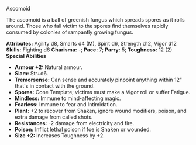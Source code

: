 Ascomoid

The ascomoid is a ball of greenish fungus which spreads spores as it
rolls around. Those who fall victim to the spores find themselves
rapidly consumed by colonies of rampantly growing fungus.

**Attributes:** Agility d8, Smarts d4 (M), Spirit d6, Strength d12,
Vigor d12
**Skills:** Fighting d6
**Charisma:** -; **Pace:** 7; **Parry:** 5; **Toughness:** 12 (2)
**Special Abilities**
- **Armour +2:** Natural armour.
- **Slam:** Str+d6.
- **Tremorsense:** Can sense and accurately pinpoint anything within
12" that's in contact with the ground.
- **Spores:** Cone Template; victims must make a Vigor roll or suffer
Fatigue.
- **Mindless:** Immune to mind-affecting magic.
- **Fearless:** Immune to fear and Intimidation.
- **Plant:** +2 to recover from Shaken, ignore wound modifiers, poison,
and extra damage from called shots.
- **Resistances:** -2 damage from electricity and fire.
- **Poison:** Inflict lethal poison if foe is Shaken or wounded.
- **Size +2:** Increases Toughness by +2.

